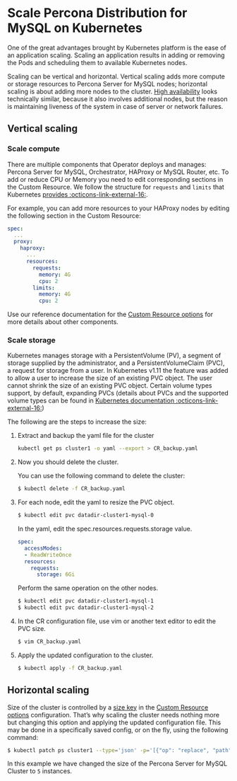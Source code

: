 # Scale Percona Distribution for MySQL on Kubernetes

One of the great advantages brought by Kubernetes
platform is the ease of an application scaling. Scaling an application
results in adding or removing the Pods and scheduling them to available
Kubernetes nodes.

Scaling can be vertical and horizontal. Vertical scaling adds more compute or
storage resources to Percona Server for MySQL nodes; horizontal scaling is about adding more
nodes to the cluster. [High availability](architecture.md#high-availability)
looks technically similar, because it also involves additional nodes, but the
reason is maintaining liveness of the system in case of server or network
failures.

## Vertical scaling

### Scale compute

There are multiple components that Operator deploys and manages: Percona 
Server for MySQL, Orchestrator, HAProxy or MySQL Router, etc. To add or reduce CPU or Memory 
you need to edit corresponding sections in the Custom Resource. We follow 
the structure for `requests` and `limits` that Kubernetes [provides :octicons-link-external-16:](https://kubernetes.io/docs/concepts/configuration/manage-resources-containers/).

For example, you can add more resources to your HAProxy nodes by editing the
following section in the Custom Resource:

```yaml
spec:
  ...
  proxy:
    haproxy:
      ...
      resources:
        requests:
          memory: 4G
          cpu: 2
        limits:
          memory: 4G
          cpu: 2
```

Use our reference documentation for the [Custom Resource options](operator.md#operator-custom-resource-options) 
for more details about other components.

### Scale storage

Kubernetes manages storage with a PersistentVolume (PV), a segment of
storage supplied by the administrator, and a PersistentVolumeClaim
(PVC), a request for storage from a user. In Kubernetes v1.11 the
feature was added to allow a user to increase the size of an existing
PVC object. The user cannot shrink the size of an existing PVC object.
Certain volume types support, by default, expanding PVCs (details about
PVCs and the supported volume types can be found in [Kubernetes
documentation :octicons-link-external-16:](https://kubernetes.io/docs/concepts/storage/persistent-volumes/#expanding-persistent-volumes-claims))

The following are the steps to increase the size:

1. Extract and backup the yaml file for the cluster

    ```{.bash data-prompt="$"}
    kubectl get ps cluster1 -o yaml --export > CR_backup.yaml
    ```

2. Now you should delete the cluster.

    <!-- UNCOMMENT THIS WHEN FINALIZERS GET WORKING
    warining Make sure that :ref:`delete-pxc-pvc<finalizers-pxc>` finalizer
    is not set in your custom resource, **otherwise
    all cluster data will be lost!** -->
    You can use the following command to delete the cluster:

    ```{.bash data-prompt="$"}
    $ kubectl delete -f CR_backup.yaml
    ```

3. For each node, edit the yaml to resize the PVC object.

    ```{.bash data-prompt="$"}
    $ kubectl edit pvc datadir-cluster1-mysql-0
    ```

    In the yaml, edit the spec.resources.requests.storage value.

    ```yaml
    spec:
      accessModes:
      - ReadWriteOnce
      resources:
        requests:
          storage: 6Gi
    ```

    Perform the same operation on the other nodes.

    ```{.bash data-prompt="$"}
    $ kubectl edit pvc datadir-cluster1-mysql-1
    $ kubectl edit pvc datadir-cluster1-mysql-2
    ```

4. In the CR configuration file, use vim or another text editor to edit
    the PVC size.

    ```{.bash data-prompt="$"}
    $ vim CR_backup.yaml
    ```

5. Apply the updated configuration to the cluster.

    ```{.bash data-prompt="$"}
    $ kubectl apply -f CR_backup.yaml
    ```

## Horizontal scaling

Size of the cluster is controlled by a [size key](operator.md#mysql-size) in the
[Custom Resource options](operator.md#operator-custom-resource-options)
configuration. That’s why scaling the cluster needs nothing more but changing
this option and applying the updated configuration file. This may be done in a
specifically saved config, or on the fly, using the following command:

```{.bash data-prompt="$"}
$ kubectl patch ps cluster1 --type='json' -p='[{"op": "replace", "path": "/spec/mysql/size", "value": 5 }]'
```

In this example we have changed the size of the Percona Server for MySQL
Cluster to `5` instances.

